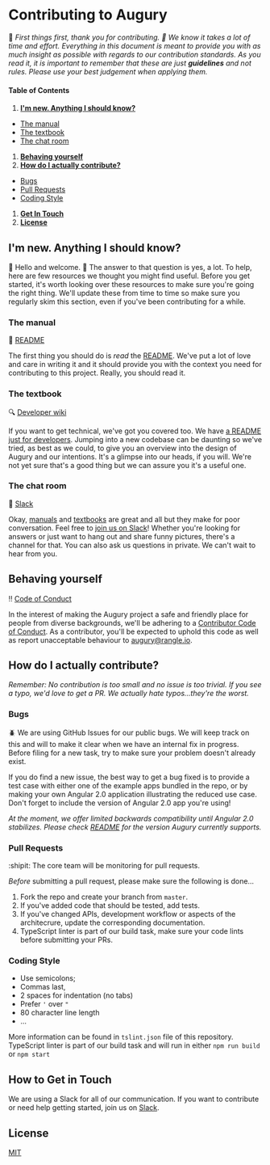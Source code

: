 # Contributing to Augury

:sparkling_heart: *First things first, thank you for contributing. :sparkling_heart: We know
it takes a lot of time and effort. Everything in this document is meant
to provide you with as much insight as possible with regards to our
contribution standards. As you read it, it is important to remember that
these are just __guidelines__ and not rules. Please use your best
judgement when applying them.*

#### Table of Contents

1. __[I'm new. Anything I should know?](#im-new-anything-i-should-know)__
  * [The manual](#the-manual)
  * [The textbook](#the-textbook)
  * [The chat room](#the-chat-room)
1. __[Behaving yourself](#behaving-yourself)__
1. __[How do I actually contribute?](#how-do-i-actually-contribute)__
  * [Bugs](#bugs)
  * [Pull Requests](#pull-requests)
  * [Coding Style](#coding-style)
1. __[Get In Touch](#how-to-get-in-touch)__
1. __[License](#license)__


## I'm new. Anything I should know?

:wave: Hello and welcome. :wave: The answer to that question is yes, a lot. To help, here are few resources we thought you might find useful. Before you get started, it's worth looking over these
resources to make sure you're going the right thing. We'll update these from time to time so make sure you regularly skim this section, even if you've been contributing for a while.

### The manual

:book: [README](./README.md)

The first thing you should do is _read_ the [README](./README.md).
We've put a lot of love and care in writing it and it should provide
you with the context you need for contributing to this project. Really,
you should read it.

### The textbook

:mag: [Developer wiki](https://github.com/rangle/augury/wiki)

If you want to get technical, we've got you covered too. We have [a
README just for developers](https://github.com/rangle/augury/wiki). Jumping into a new codebase
can be daunting so we've tried, as best as we could, to give you an
overview into the design of Augury and our intentions. It's a
glimpse into our heads, if you will. We're not yet sure that's a good
thing but we can assure you it's a useful one.

### The chat room

:speech_balloon: [Slack](https://augury-slack.herokuapp.com/)

Okay, [manuals](./README.md) and [textbooks](https://github.com/rangle/augury/wiki) are great
and all but they make for poor conversation. Feel free to [join us on
Slack](https://augury-slack.herokuapp.com/)! Whether you're looking
for answers or just want to hang out and share funny pictures, there's a
channel for that. You can also ask us questions in private. We can't
wait to hear from you.

## Behaving yourself

:bangbang: [Code of Conduct](./CODE_OF_CONDUCT.md)

In the interest of making the Augury project a safe and friendly
place for people from diverse backgrounds, we'll be adhering to a [Contributor Code of Conduct](./CODE_OF_CONDUCT). As a contributor, you'll be expected to
uphold this code as well as report unacceptable behaviour to
[augury@rangle.io](mailto:augury@rangle.io).

## How do I actually contribute?

*Remember: No contribution is too small and no issue is too trivial. If you see a typo, we'd love to get a PR. We actually hate typos...they're the worst.*

### Bugs

:beetle: We are using GitHub Issues for our public bugs. We will keep track on this and will to make it clear when we have an internal fix in progress. Before filing for a new task, try to make sure your problem doesn't already exist.

If you do find a new issue, the best way to get a bug fixed is to provide a test case with either one of the example apps bundled in the repo, or by making your own Angular 2.0 application illustrating the reduced use case. Don't forget to include the version of Angular 2.0 app you're using!

*At the moment, we offer limited backwards compatibility until Angular 2.0 stabilizes. Please check [README](./README.md#supported-version) for the version Augury currently supports.*


### Pull Requests

:shipit: The core team will be monitoring for pull requests.

*Before* submitting a pull request, please make sure the following is done…

1. Fork the repo and create your branch from `master`.
2. If you've added code that should be tested, add tests.
3. If you've changed APIs, development workflow or aspects of the architecrure, update the corresponding documentation.
4. TypeScript linter is part of our build task, make sure your code lints before submitting your PRs.

### Coding Style

* Use semicolons;
* Commas last,
* 2 spaces for indentation (no tabs)
* Prefer `'` over `"`
* 80 character line length
* ...

More information can be found in `tslint.json` file of this repository.
TypeScript linter is part of our build task and will run in either `npm run build` or `npm start`

## How to Get in Touch

We are using a Slack for all of our communication. If you want to contribute or need help getting started, join us on [Slack](https://augury-slack.herokuapp.com/).

## License

[MIT](LICENSE)
